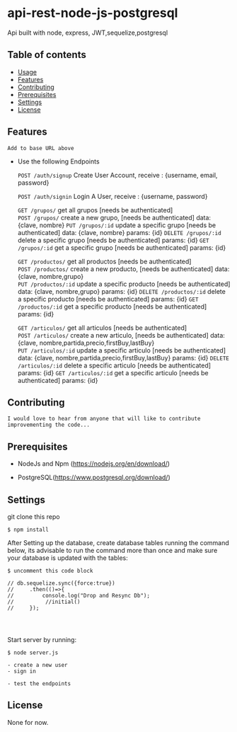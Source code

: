 # api-rest-node-js-postgresql
Api built with node, express, JWT,sequelize,postgresql




## Table of contents
- [Usage](#usage)
- [Features](#features)
- [Contributing](#contributing)
- [Prerequisites](#prerequisites)
- [Settings](#settings)
- [License](#license)

## Features
    Add to base URL above


- Use the following Endpoints

    `POST /auth/signup` Create User Account, receive : {username, email, password}

    `POST /auth/signin` Login A User, receive : {username, password}

    `GET /grupos/` get all grupos               [needs be authenticated]    
    `POST /grupos/`  create a new grupo,        [needs be authenticated]        data: {clave, nombre}
    `PUT /grupos/:id`  update a specific grupo  [needs be authenticated]        data: {clave, nombre}           params: {id} 
    `DELETE /grupos/:id`  delete a specific grupo [needs be authenticated]                                      params: {id} 
    `GET /grupos/:id` get a specific grupo      [needs be authenticated]                                        params: {id} 


    `GET /productos/` get all productos               [needs be authenticated]    
    `POST /productos/`  create a new producto,        [needs be authenticated]        data: {clave, nombre,grupo}   
    `PUT /productos/:id`  update a specific producto  [needs be authenticated]        data: {clave, nombre,grupo}       params: {id} 
    `DELETE /productos/:id`  delete a specific producto [needs be authenticated]                                        params: {id} 
    `GET /productos/:id` get a specific producto      [needs be authenticated]                                          params: {id} 

    `GET /articulos/` get all articulos               [needs be authenticated]    
    `POST /articulos/`  create a new articulo,        [needs be authenticated]        data: {clave, nombre,partida,precio,firstBuy,lastBuy}   
    `PUT /articulos/:id`  update a specific articulo  [needs be authenticated]        data: {clave, nombre,partida,precio,firstBuy,lastBuy}       params: {id} 
    `DELETE /articulos/:id`  delete a specific articulo [needs be authenticated]                                                                  params: {id} 
    `GET /articulos/:id` get a specific articulo      [needs be authenticated]                                                                    params: {id} 



## Contributing
    I would love to hear from anyone that will like to contribute improvementing the code...

## Prerequisites
- NodeJs and Npm (https://nodejs.org/en/download/)

- PostgreSQL(https://www.postgresql.org/download/)

## Settings
  
  git clone this repo

   ```shell
   $ npm install
   ```
   After Setting up the database, create database tables running the command below, its advisable to run the command more than once and make sure your database is updated with the tables:

   ```shell
   $ uncomment this code block

   // db.sequelize.sync({force:true})
   //     .then(()=>{ 
   //         console.log("Drop and Resync Db");        
   //          //initial()
   //     });




   ```
   Start server by running:

   ```shell
   $ node server.js
   ```

    - create a new user
    - sign in

    - test the endpoints




## License
   None for now.